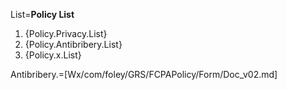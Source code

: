 List=<b>Policy List</b><ol><li>{Policy.Privacy.List}<li>{Policy.Antibribery.List}<li>{Policy.x.List}</ol>

Antibribery.=[Wx/com/foley/GRS/FCPAPolicy/Form/Doc_v02.md]